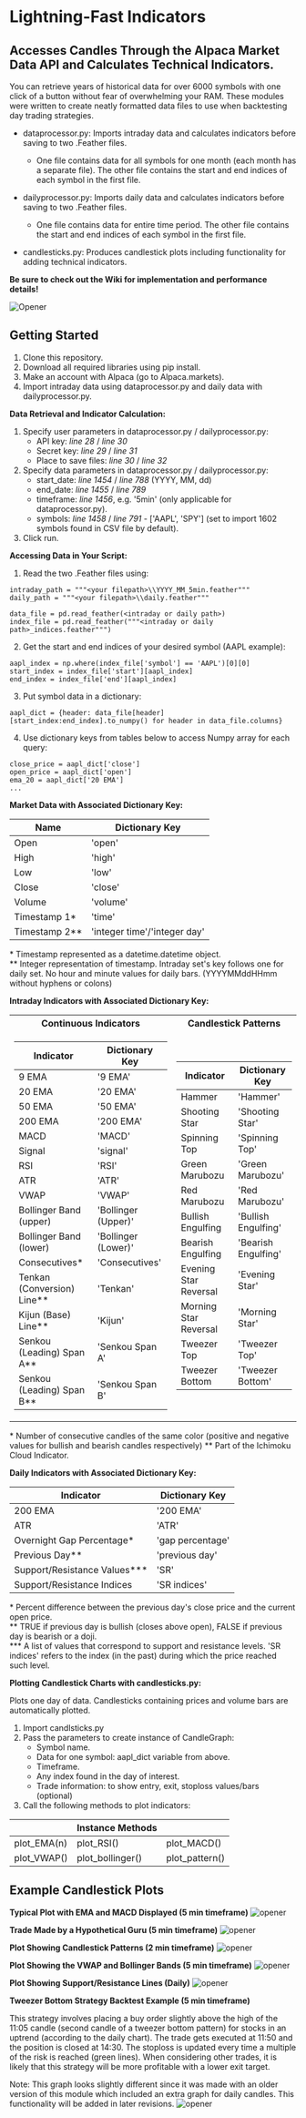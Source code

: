 # Lightning-Fast Indicators

## Accesses Candles Through the Alpaca Market Data API and Calculates Technical Indicators.

You can retrieve years of historical data for over 6000 symbols with one click of a button without fear of overwhelming your RAM. These modules were written to create neatly formatted data files to use when backtesting day trading strategies. 
- dataprocessor.py: Imports intraday data and calculates indicators before saving to two .Feather files. 
  - One file contains data for all symbols for one month (each month has a separate file). The other file contains the start and end indices of each symbol in the first file.
- dailyprocessor.py: Imports daily data and calculates indicators before saving to two .Feather files. 
  - One file contains data for entire time period. The other file contains the start and end indices of each symbol in the first file.

- candlesticks.py: Produces candlestick plots including functionality for adding technical indicators.

**Be sure to check out the Wiki for implementation and performance details!**

![Opener](img/Banner2.JPG)

## Getting Started

1) Clone this repository.
2) Download all required libraries using pip install.
3) Make an account with Alpaca (go to Alpaca.markets).
4) Import intraday data using dataprocessor.py and daily data with dailyprocessor.py.

**Data Retrieval and Indicator Calculation:**

1) Specify user parameters in dataprocessor.py / dailyprocessor.py:
    - API key: *line 28* / *line 30*
    - Secret key: *line 29* / *line 31*
    - Place to save files: *line 30* / *line 32*
2) Specify data parameters in dataprocessor.py / dailyprocessor.py:
    - start_date: *line 1454* / *line 788* (YYYY, MM, dd) 
    - end_date: *line 1455* / *line 789*
    - timeframe: *line 1456*, e.g. '5min' (only applicable for dataprocessor.py).
    - symbols: *line 1458* / *line 791* - ['AAPL', 'SPY'] (set to import 1602 symbols found in CSV file by default).
3) Click run.

**Accessing Data in Your Script:**

1) Read the two .Feather files using:

```
intraday_path = """<your filepath>\\YYYY_MM_5min.feather"""
daily_path = """<your filepath>\\daily.feather"""

data_file = pd.read_feather(<intraday or daily path>)
index_file = pd.read_feather("""<intraday or daily path>_indices.feather""")
```
2) Get the start and end indices of your desired symbol (AAPL example):
```
aapl_index = np.where(index_file['symbol'] == 'AAPL')[0][0]
start_index = index_file['start'][aapl_index]
end_index = index_file['end'][aapl_index]
```
 3) Put symbol data in a dictionary:
```
aapl_dict = {header: data_file[header][start_index:end_index].to_numpy() for header in data_file.columns}
```
4) Use dictionary keys from tables below to access Numpy array for each query:
```
close_price = aapl_dict['close']
open_price = aapl_dict['open']
ema_20 = aapl_dict['20 EMA']
...
```
**Market Data with Associated Dictionary Key:**

|Name| Dictionary Key|
|---|---|
|Open| 'open'|
|High| 'high'|
|Low| 'low'|
|Close| 'close'|
|Volume| 'volume'|
|Timestamp 1*| 'time'|
|Timestamp 2**| 'integer time'/'integer day'|

\* Timestamp represented as a datetime.datetime object. \
\** Integer representation of timestamp. Intraday set's key follows one for daily set. No hour and minute values for daily bars. (YYYYMMddHHmm without hyphens or colons)

**Intraday Indicators with Associated Dictionary Key:**

<table>
<tr><th> Continuous Indicators </th><th> Candlestick Patterns </th></tr>
<tr><td>

| Indicator | Dictionary Key |
|-----------|----|
|9 EMA | '9 EMA'|
|20 EMA | '20 EMA'|
|50 EMA | '50 EMA'|
|200 EMA| '200 EMA'|
|MACD | 'MACD'|
|Signal| 'signal'|
|RSI| 'RSI'|
|ATR| 'ATR'|
|VWAP| 'VWAP'|
|Bollinger Band (upper)| 'Bollinger (Upper)'|
|Bollinger Band (lower)| 'Bollinger (Lower)'|
|Consecutives*| 'Consecutives'|
|Tenkan (Conversion) Line**| 'Tenkan'|
|Kijun (Base) Line**| 'Kijun'|
|Senkou (Leading) Span A**| 'Senkou Span A'|
|Senkou (Leading) Span B**| 'Senkou Span B'|

</td><td>

| Indicator | Dictionary Key |
|-----------|----|
|Hammer| 'Hammer'|
|Shooting Star| 'Shooting Star'|
|Spinning Top| 'Spinning Top'|
|Green Marubozu| 'Green Marubozu'|
|Red Marubozu| 'Red Marubozu'|
|Bullish Engulfing| 'Bullish Engulfing'|
|Bearish Engulfing| 'Bearish Engulfing'|
|Evening Star Reversal| 'Evening Star'|
|Morning Star Reversal| 'Morning Star'|
|Tweezer Top| 'Tweezer Top'|
|Tweezer Bottom| 'Tweezer Bottom'|

</td></tr> </table>

\* Number of consecutive candles of the same color (positive and negative values for bullish and bearish candles respectively) 
\** Part of the Ichimoku Cloud Indicator.

**Daily Indicators with Associated Dictionary Key:**

|Indicator| Dictionary Key|
|---|---|
|200 EMA| '200 EMA'|
|ATR| 'ATR'|
|Overnight Gap Percentage* | 'gap percentage'|
|Previous Day** | 'previous day'|
|Support/Resistance Values***| 'SR'|
|Support/Resistance Indices|'SR indices'|

\* Percent difference between the previous day's close price and the current open price. \
\** TRUE if previous day is bullish (closes above open), FALSE if previous day is bearish or a doji. \
\*** A list of values that correspond to support and resistance levels. 'SR indices' refers to the index (in the past) during which the price reached such level.

**Plotting Candlestick Charts with candlesticks.py:**

Plots one day of data. Candlesticks containing prices and volume bars are automatically plotted.

1) Import candlsticks.py
2) Pass the parameters to create instance of CandleGraph:
    - Symbol name.
    - Data for one symbol: aapl_dict variable from above.
    - Timeframe.
    - Any index found in the day of interest.
    - Trade information: to show entry, exit, stoploss values/bars (optional)
3) Call the following methods to plot indicators:

|| Instance Methods | |
|------|-----|--------|
|plot_EMA(n)| plot_RSI()| plot_MACD()|
|plot_VWAP()| plot_bollinger()| plot_pattern()|

## Example Candlestick Plots

**Typical Plot with EMA and MACD Displayed (5 min timeframe)**
![opener](img/EMA%20MACD.JPG)

**Trade Made by a Hypothetical Guru (5 min timeframe)**
![opener](img/Example%20Trade.JPG)

**Plot Showing Candlestick Patterns (2 min timeframe)**
![opener](img/Candlesticks.JPG)

**Plot Showing the VWAP and Bollinger Bands (5 min timeframe)**
![opener](img/VWAP%20Bollinger%20RSI.JPG)

**Plot Showing Support/Resistance Lines (Daily)**
![opener](img/SRexampleplain.JPG)

**Tweezer Bottom Strategy Backtest Example (5 min timeframe)**

This strategy involves placing a buy order slightly above the high of the 11:05 candle (second candle of a tweezer bottom pattern) for stocks in an uptrend (according to the daily chart). The trade gets executed at 11:50 and the position is closed at 14:30. The stoploss is updated every time a multiple of the risk is reached (green lines). When considering other trades, it is likely that this strategy will be more profitable with a lower exit target.

Note: This graph looks slightly different since it was made with an older version of this module which included an extra graph for daily candles. This functionality will be added in later revisions.
![opener](img/RealExampleTrade.JPG)
